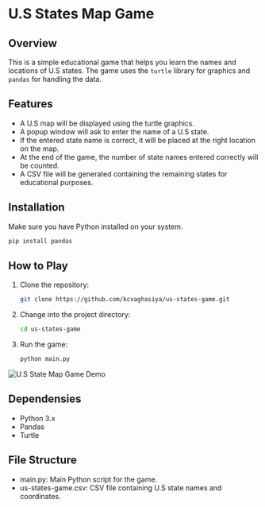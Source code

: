 # U.S States Map Game

## Overview

This is a simple educational game that helps you learn the names and locations of U.S states. The game uses the `turtle` library for graphics and `pandas` for handling the data.

## Features

- A U.S map will be displayed using the turtle graphics.
- A popup window will ask to enter the name of a U.S state.
- If the entered state name is correct, it will be placed at the right location on the map.
- At the end of the game, the number of state names entered correctly will be counted.
- A CSV file will be generated containing the remaining states for educational purposes.

## Installation

Make sure you have Python installed on your system.
  ```bash
  pip install pandas
```
## How to Play

1. Clone the repository:

   ```bash
   git clone https://github.com/kcvaghasiya/us-states-game.git

2. Change into the project directory:
   
   ```bash
   cd us-states-game
   
3. Run the game:

   ```bash
   python main.py

![U.S State Map Game Demo](us-states-game.png)

## Dependensies

- Python 3.x
- Pandas
- Turtle

## File Structure

- main.py: Main Python script for the game.
- us-states-game.csv: CSV file containing U.S state names and coordinates.
